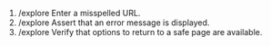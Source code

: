 1. /explore Enter a misspelled URL.
2. /explore Assert that an error message is displayed.
3. /explore Verify that options to return to a safe page are available.
